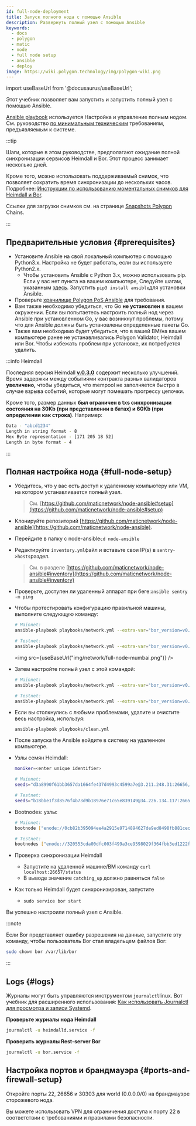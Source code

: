 ```yaml
---
id: full-node-deployment
title: Запуск полного нода с помощью Ansible
description: Развернуть полный узел с помощью Ansible
keywords:
  - docs
  - polygon
  - matic
  - node
  - full node setup
  - ansible
  - deploy
image: https://wiki.polygon.technology/img/polygon-wiki.png
---
```


import useBaseUrl from '@docusaurus/useBaseUrl';

Этот учебник позволяет вам запустить и запустить полный узел с помощью Ansible.

[Ansible playbook](https://docs.ansible.com/ansible/latest/user_guide/playbooks_intro.html) используется Настройка и управление полным нодом. См. руководство [по минимальным техническим](technical-requirements.md) требованиям, предъявляемым к системе.

:::tip

Шаги, которые в этом руководстве, предполагают ожидание полной синхронизации сервисов Heimdall и Bor. Этот процесс занимает несколько дней.

Кроме того, можно использовать поддерживаемый снимок, что позволяет сократить время синхронизации до нескольких часов. Подробнее: [<ins>Инструкции по использованию моментальных снимков для Heimdall и Bor</ins>](/docs/develop/network-details/snapshot-instructions-heimdall-bor).

Ссылки для загрузки снимков см. на странице [<ins>Snapshots Polygon</ins>](https://snapshot.polygon.technology/) Chains.

:::

## Предварительные условия {#prerequisites}

- Установите Ansible на свой локальный компьютер с помощью Python3.x. Настройка не будет работать, если вы используете Python2.x.
    - Чтобы установить Ansible с Python 3.x, можно использовать pip. Если у вас нет пункта на вашем компьютере, Следуйте шагам, указанным [здесь](https://pip.pypa.io/en/stable/). Запустить `pip3 install ansible`для установки Ansible.
- Проверьте [хранилище Polygon PoS Ansible](https://github.com/maticnetwork/node-ansible#requirements) для требования.
- Вам также необходимо убедиться, что Go **не установлен** в вашем окружении. Если вы попытаетесь настроить полный нод через Ansible при установленном Go, у вас возникнут проблемы, потому что для Ansible должны быть установлены определенные пакеты Go.
- Также вам необходимо будет убедиться, что в вашей ВМ/на вашем компьютере ранее не устанавливались Polygon Validator, Heimdall или Bor. Чтобы избежать проблем при установке, их потребуется удалить.

:::info Heimdall

Последняя версия Heimdall **[v.0.3.0](https://github.com/maticnetwork/heimdall/releases/tag/v0.3.0)** содержит несколько улучшений. Время задержки между событиями контракта разных валидаторов **увеличено,** чтобы убедиться, что mempool не заполняется быстро в случае взрыва событий, которые могут помешать прогрессу цепочки.

Кроме того, размер данных **был ограничен в txs синхронизации состояния на 30Kb (при представлении в батах) и 60Kb (при определении как строка)**. Например:

```bash
Data - "abcd1234"
Length in string format - 8
Hex Byte representation - [171 205 18 52]
Length in byte format - 4
```
:::

## Полная настройка нода {#full-node-setup}

- Убедитесь, что у вас есть доступ к удаленному компьютеру или VM, на котором устанавливается полный узел.
  > См. [https://github.com/maticnetwork/node-ansible#setup](https://github.com/maticnetwork/node-ansible#setup)
- Клонируйте репозиторий [https://github.com/maticnetwork/node-ansible](https://github.com/maticnetwork/node-ansible).
- Перейдите в папку с node-ansible`cd node-ansible`
- Редактируйте `inventory.yml`файл и вставьте свои IP(s) в `sentry->hosts`раздел.
  > См. в разделе [https://github.com/maticnetwork/node-ansible#inventory](https://github.com/maticnetwork/node-ansible#inventory)
- Проверьте, доступен ли удаленный аппарат при беге:`ansible sentry -m ping`
- Чтобы протестировать конфигурацию правильной машины, выполните следующую команду:

  ```bash
  # Mainnet:
  ansible-playbook playbooks/network.yml --extra-var="bor_version=v0.3.3 heimdall_version=v0.3.0 network=mainnet node_type=sentry" --list-hosts

  # Testnet:
  ansible-playbook playbooks/network.yml --extra-var="bor_version=v0.3.3 heimdall_version=v0.3.0 network=mumbai node_type=sentry" --list-hosts
  ```

  <img src={useBaseUrl("img/network/full-node-mumbai.png")} />

- Затем настройте полный узел с этой командой:

  ```bash
  # Mainnet:
  ansible-playbook playbooks/network.yml --extra-var="bor_version=v0.3.3 heimdall_version=v0.3.0 network=mainnet node_type=sentry"

  # Testnet:
  ansible-playbook playbooks/network.yml --extra-var="bor_version=v0.3.3 heimdall_version=v0.3.0 network=mumbai node_type=sentry"
  ```

- Если вы столкнулись с любыми проблемами, удалите и очистите весь настройка, используя:
  ```
  ansible-playbook playbooks/clean.yml
  ```

- После запуска the Ansible войдите в систему на удаленном компьютере.

- Узлы семян Heimdall:

  ```bash
  moniker=<enter unique identifier>

  # Mainnet:
  seeds="d3a8990f61bb3657da1664fe437d4993c4599a7e@3.211.248.31:26656,d3d7d397339c9126235dfab11bf925e269776f4f@3.212.183.151:26656,68254d33685fad151e45bfe1ed33d538ba6ec8cb@3.93.224.197:26656,d26c54ebbf274896f12977bb13d83ac1237a8226@184.73.124.158:26656,f4f605d60b8ffaaf15240564e58a81103510631c@159.203.9.164:26656,4fb1bc820088764a564d4f66bba1963d47d82329@44.232.55.71:26656,2eadba4be3ce47ac8db0a3538cb923b57b41c927@35.199.4.13:26656,25f5f65a09c56e9f1d2d90618aa70cd358aa68da@35.230.116.151:26656,3b23b20017a6f348d329c102ddc0088f0a10a444@35.221.13.28:26656"

  # Testnet:
  seeds="b18bbe1f3d8576f4b73d9b18976e71c65e839149@34.226.134.117:26656,4cd60c1d76e44b05f7dfd8bab3f447b119e87042@54.147.31.250:26656,7a6c7b5d25b13ce3448b047dbebeb1a19cc2e092@18.213.200.99:26656"
  ```
- Bootnodes: узлы:

  ```bash
  # Mainnet:
  bootnode ["enode://0cb82b395094ee4a2915e9714894627de9ed8498fb881cec6db7c65e8b9a5bd7f2f25cc84e71e89d0947e51c76e85d0847de848c7782b13c0255247a6758178c@44.232.55.71:30303,enode://88116f4295f5a31538ae409e4d44ad40d22e44ee9342869e7d68bdec55b0f83c1530355ce8b41fbec0928a7d75a5745d528450d30aec92066ab6ba1ee351d710@159.203.9.164:30303","enode://4be7248c3a12c5f95d4ef5fff37f7c44ad1072fdb59701b2e5987c5f3846ef448ce7eabc941c5575b13db0fb016552c1fa5cca0dda1a8008cf6d63874c0f3eb7@3.93.224.197:30303","enode://32dd20eaf75513cf84ffc9940972ab17a62e88ea753b0780ea5eca9f40f9254064dacb99508337043d944c2a41b561a17deaad45c53ea0be02663e55e6a302b2@3.212.183.151:30303"]

  # Testnet:
  bootnodes ["enode://320553cda00dfc003f499a3ce9598029f364fbb3ed1222fdc20a94d97dcc4d8ba0cd0bfa996579dcc6d17a534741fb0a5da303a90579431259150de66b597251@54.147.31.250:30303","enode://f0f48a8781629f95ff02606081e6e43e4aebd503f3d07fc931fad7dd5ca1ba52bd849a6f6c3be0e375cf13c9ae04d859c4a9ae3546dc8ed4f10aa5dbb47d4998@34.226.134.117:30303"]
  ```

- Проверка синхронизации Heimdall
    - Запустите на удаленной машине/ВМ команду `curl localhost:26657/status`
    - В выводе значение `catching_up` должно равняться `false`

- Как только Heimdall будет синхронизирован, запустите
    - `sudo service bor start`

Вы успешно настроили полный узел с Ansible.

:::note

Если Bor представляет ошибку разрешения на данные, запустите эту команду, чтобы пользователь Bor стал владельцем файлов Bor:

```bash
sudo chown bor /var/lib/bor
```

:::
## Logs {#logs}

Журналы могут быть управляются инструментом `journalctl`linux. Вот учебник для расширенного использования: [Как использовать Journalctl для просмотра и записи Systemd](https://www.digitalocean.com/community/tutorials/how-to-use-journalctl-to-view-and-manipulate-systemd-logs).

**Проверьте журналы нода Heimdall**

```bash
journalctl -u heimdalld.service -f
```

**Проверить журналы Rest-server Bor**

```bash
journalctl -u bor.service -f
```

## Настройка портов и брандмауэра {#ports-and-firewall-setup}

Откройте порты 22, 26656 и 30303 для world (0.0.0.0/0) на брандмауэре сторожевого нода.

Вы можете использовать VPN для ограничения доступа к порту 22 в соответствии с требованиями и правилами безопасности.